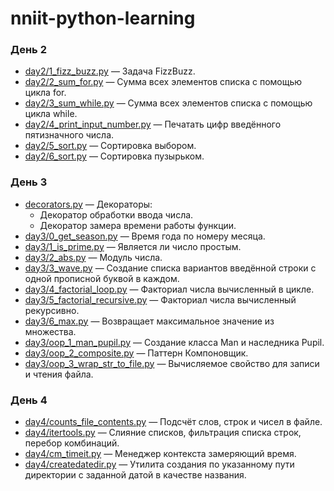 # nniit-python-learning

### День 2
- [day2/1_fizz_buzz.py](https://github.com/jarogor/nniit-python-learning/tree/master/day2/1_fizz_buzz.py) — Задача FizzBuzz.  
- [day2/2_sum_for.py](https://github.com/jarogor/nniit-python-learning/tree/master/day2/2_sum_for.py) — Сумма всех элементов списка с помощью цикла for.  
- [day2/3_sum_while.py](https://github.com/jarogor/nniit-python-learning/tree/master/day2/3_sum_while.py) — Сумма всех элементов списка с помощью цикла while.  
- [day2/4_print_input_number.py](https://github.com/jarogor/nniit-python-learning/tree/master/day2/4_print_input_number.py) — Печатать цифр введённого пятизначного числа.  
- [day2/5_sort.py](https://github.com/jarogor/nniit-python-learning/tree/master/day2/5_sort.py) — Сортировка выбором.  
- [day2/6_sort.py](https://github.com/jarogor/nniit-python-learning/tree/master/day2/6_sort.py) — Сортировка пузырьком.  

### День 3

- [decorators.py](https://github.com/jarogor/nniit-python-learning/tree/master/decorators.py) — Декораторы:
    - Декоратор обработки ввода числа.
    - Декоратор замера времени работы функции.
- [day3/0_get_season.py](https://github.com/jarogor/nniit-python-learning/tree/master/day3/0_get_season.py) — Время года по номеру месяца.
- [day3/1_is_prime.py](https://github.com/jarogor/nniit-python-learning/tree/master/day3/1_is_prime.py) — Является ли число простым. 
- [day3/2_abs.py](https://github.com/jarogor/nniit-python-learning/tree/master/day3/2_abs.py) — Модуль числа.
- [day3/3_wave.py](https://github.com/jarogor/nniit-python-learning/tree/master/day3/3_wave.py) — Создание списка вариантов введённой строки с одной прописной буквой в каждом.
- [day3/4_factorial_loop.py](https://github.com/jarogor/nniit-python-learning/tree/master/day3/4_factorial_loop.py) — Факториал числа вычисленный в цикле.
- [day3/5_factorial_recursive.py](https://github.com/jarogor/nniit-python-learning/tree/master/day3/5_factorial_recursive.py) — Факториал числа вычисленный рекурсивно.
- [day3/6_max.py](https://github.com/jarogor/nniit-python-learning/tree/master/day3/6_max.py) — Возвращает максимальное значение из множества.
- [day3/oop_1_man_pupil.py](https://github.com/jarogor/nniit-python-learning/tree/master/day3/oop_1_man_pupil.py) — Создание класса Man и наследника Pupil.
- [day3/oop_2_composite.py](https://github.com/jarogor/nniit-python-learning/tree/master/day3/oop_2_composite.py) — Паттерн Компоновщик.
- [day3/oop_3_wrap_str_to_file.py](https://github.com/jarogor/nniit-python-learning/tree/master/day3/oop_3_wrap_str_to_file.py) — Вычисляемое свойство для записи и чтения файла.

### День 4
- [day4/counts_file_contents.py](https://github.com/jarogor/nniit-python-learning/tree/master/day4/counts_file_contents.py) — Подсчёт слов, строк и чисел в файле.
- [day4/itertools.py](https://github.com/jarogor/nniit-python-learning/tree/master/day4/itertools.py) — Слияние списков, фильтрация списка строк, перебор комбинаций.
- [day4/cm_timeit.py](https://github.com/jarogor/nniit-python-learning/tree/master/day4/cm_timeit.py) — Менеджер контекста замеряющий время.
- [day4/createdatedir.py](https://github.com/jarogor/nniit-python-learning/tree/master/day4/createdatedir.py) — Утилитa создания по указанному пути директории с заданной датой в качестве названия.
